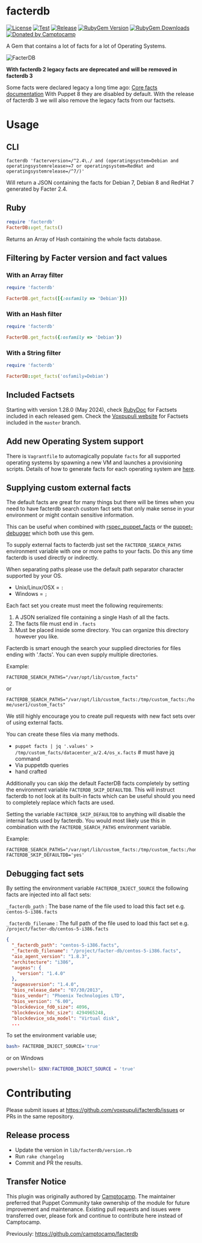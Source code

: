 facterdb
========

[![License](https://img.shields.io/github/license/voxpupuli/facterdb.svg)](https://github.com/voxpupuli/facterdb/blob/master/LICENSE)
[![Test](https://github.com/voxpupuli/facterdb/actions/workflows/test.yml/badge.svg)](https://github.com/voxpupuli/facterdb/actions/workflows/test.yml)
[![Release](https://github.com/voxpupuli/facterdb/actions/workflows/release.yml/badge.svg)](https://github.com/voxpupuli/facterdb/actions/workflows/release.yml)
[![RubyGem Version](https://img.shields.io/gem/v/facterdb.svg)](https://rubygems.org/gems/facterdb)
[![RubyGem Downloads](https://img.shields.io/gem/dt/facterdb.svg)](https://rubygems.org/gems/facterdb)
[![Donated by Camptocamp](https://img.shields.io/badge/donated%20by-camptocamp-fb7047.svg)](#transfer-notice)

A Gem that contains a lot of facts for a lot of Operating Systems.

![FacterDB](images/facterdb.png)


**With facterdb 2 legacy facts are deprecated and will be removed in facterdb 3**

Some facts were declared legacy a long time ago: [Core facts documentation](https://www.puppet.com/docs/puppet/latest/core_facts.html)
With Puppet 8 they are disabled by default. With the release of facterdb 3 we will also remove the legacy facts from our factsets.

# Usage

## CLI

```shell
facterdb 'facterversion=/^2.4\./ and (operatingsystem=Debian and operatingsystemrelease>=7 or operatingsystem=RedHat and operatingsystemrelease=/^7/)'
```

Will return a JSON containing the facts for Debian 7, Debian 8 and RedHat 7 generated by Facter 2.4.

## Ruby

```ruby
require 'facterdb'
FacterDB::get_facts()
```

Returns an Array of Hash containing the whole facts database.

## Filtering by Facter version and fact values

### With an Array filter

```ruby
require 'facterdb'

FacterDB.get_facts([{:osfamily => 'Debian'}])
```

### With an Hash filter

```ruby
require 'facterdb'

FacterDB.get_facts({:osfamily => 'Debian'})
```

### With a String filter

```ruby
require 'facterdb'

FacterDB::get_facts('osfamily=Debian')
```

## Included Factsets

Starting with version 1.28.0 (May 2024), check [RubyDoc](https://www.rubydoc.info/gems/facterdb/) for Factsets included in each released gem.
Check the [Voxpupuli website](https://voxpupuli.org/facterdb/) for Factsets included in the `master` branch.

## Add new Operating System support

There is `Vagrantfile` to automagically populate `facts` for all supported operating systems by spawning a new VM and launches a provisioning scripts.
Details of how to generate facts for each operating system are [here](facts/README.md).

## Supplying custom external facts

The default facts are great for many things but there will be times when you need to have facterdb search custom
fact sets that only make sense in your environment or might contain sensitive information.

This can be useful when combined with [rspec_puppet_facts](https://github.com/mcanevet/rspec-puppet-facts) or the [puppet-debugger](https://github.com/nwops/puppet-debugger) which both use this gem.

To supply external facts to facterdb just set the `FACTERDB_SEARCH_PATHS` environment variable with one or more
paths to your facts.  Do this any time facterdb is used directly or indirectly.

When separating paths please use the default path separator character supported by your OS.
* Unix/Linux/OSX = `:`
* Windows = `;`

Each fact set you create must meet the following requirements:
1. A JSON serialized file containing a single Hash of all the facts.
2. The facts file must end in `.facts`
3. Must be placed inside some directory.  You can organize this directory however you like.

Facterdb is smart enough the search your supplied directories for files ending with '.facts'.  You can even supply
multiple directories.

Example:

`FACTERDB_SEARCH_PATHS="/var/opt/lib/custom_facts"`

or

`FACTERDB_SEARCH_PATHS="/var/opt/lib/custom_facts:/tmp/custom_facts:/home/user1/custom_facts"`

We still highly encourage you to create pull requests with new fact sets over of using external facts.

You can create these files via many methods.

* `puppet facts | jq '.values' > /tmp/custom_facts/datacenter_a/2.4/os_x.facts`  # must have jq command
* Via puppetdb queries
* hand crafted


Additionally you can skip the default FacterDB facts completely by setting the environment variable `FACTERDB_SKIP_DEFAULTDB`.
This will instruct facterdb to not look at its built-in facts which can be useful should you need to completely replace which facts are used.


Setting the variable `FACTERDB_SKIP_DEFAULTDB` to anything will disable the internal facts used by facterdb.  You would most likely use this in combination
with the `FACTERDB_SEARCH_PATHS` environment variable.

Example:

```
FACTERDB_SEARCH_PATHS="/var/opt/lib/custom_facts:/tmp/custom_facts:/home/user1/custom_facts"
FACTERDB_SKIP_DEFAULTDB='yes'
```

## Debugging fact sets

By setting the environment variable `FACTERDB_INJECT_SOURCE` the following facts are injected into all fact sets:

`_facterdb_path` : The base name of the file used to load this fact set e.g. `centos-5-i386.facts`

`_facterdb_filename` : The full path of the file used to load this fact set e.g. `/project/facter-db/centos-5-i386.facts`


``` json
{
  "_facterdb_path": "centos-5-i386.facts",
  "_facterdb_filename": "/project/facter-db/centos-5-i386.facts",
  "aio_agent_version": "1.8.3",
  "architecture": "i386",
  "augeas": {
    "version": "1.4.0"
  },
  "augeasversion": "1.4.0",
  "bios_release_date": "07/30/2013",
  "bios_vendor": "Phoenix Technologies LTD",
  "bios_version": "6.00",
  "blockdevice_fd0_size": 4096,
  "blockdevice_hdc_size": 4294965248,
  "blockdevice_sda_model": "Virtual disk",
  ...
```

To set the environment variable use;

``` bash
bash> FACTERDB_INJECT_SOURCE='true'
```
or on Windows
``` powershell
powershell> $ENV:FACTERDB_INJECT_SOURCE = 'true'
```

# Contributing

Please submit issues at https://github.com/voxpupuli/facterdb/issues or PRs in the same repository.

## Release process

* Update the version in `lib/facterdb/version.rb`
* Run `rake changelog`
* Commit and PR the results.


## Transfer Notice

This plugin was originally authored by [Camptocamp](http://www.camptocamp.com).
The maintainer preferred that Puppet Community take ownership of the module for future improvement and maintenance.
Existing pull requests and issues were transferred over, please fork and continue to contribute here instead of Camptocamp.

Previously: https://github.com/camptocamp/facterdb
